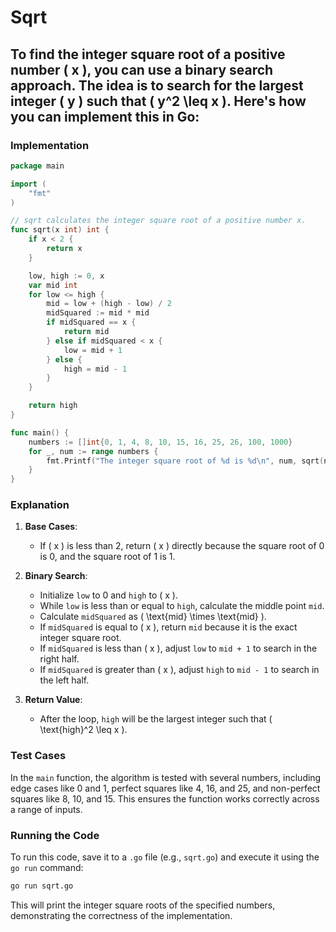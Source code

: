 # Sqrt

## To find the integer square root of a positive number \( x \), you can use a binary search approach. The idea is to search for the largest integer \( y \) such that \( y^2 \leq x \). Here's how you can implement this in Go:

### Implementation

```go
package main

import (
	"fmt"
)

// sqrt calculates the integer square root of a positive number x.
func sqrt(x int) int {
	if x < 2 {
		return x
	}

	low, high := 0, x
	var mid int
	for low <= high {
		mid = low + (high - low) / 2
		midSquared := mid * mid
		if midSquared == x {
			return mid
		} else if midSquared < x {
			low = mid + 1
		} else {
			high = mid - 1
		}
	}

	return high
}

func main() {
	numbers := []int{0, 1, 4, 8, 10, 15, 16, 25, 26, 100, 1000}
	for _, num := range numbers {
		fmt.Printf("The integer square root of %d is %d\n", num, sqrt(num))
	}
}
```

### Explanation

1. **Base Cases**:

   - If \( x \) is less than 2, return \( x \) directly because the square root of 0 is 0, and the square root of 1 is 1.

2. **Binary Search**:

   - Initialize `low` to 0 and `high` to \( x \).
   - While `low` is less than or equal to `high`, calculate the middle point `mid`.
   - Calculate `midSquared` as \( \text{mid} \times \text{mid} \).
   - If `midSquared` is equal to \( x \), return `mid` because it is the exact integer square root.
   - If `midSquared` is less than \( x \), adjust `low` to `mid + 1` to search in the right half.
   - If `midSquared` is greater than \( x \), adjust `high` to `mid - 1` to search in the left half.

3. **Return Value**:
   - After the loop, `high` will be the largest integer such that \( \text{high}^2 \leq x \).

### Test Cases

In the `main` function, the algorithm is tested with several numbers, including edge cases like 0 and 1, perfect squares like 4, 16, and 25, and non-perfect squares like 8, 10, and 15. This ensures the function works correctly across a range of inputs.

### Running the Code

To run this code, save it to a `.go` file (e.g., `sqrt.go`) and execute it using the `go run` command:

```sh
go run sqrt.go
```

This will print the integer square roots of the specified numbers, demonstrating the correctness of the implementation.
